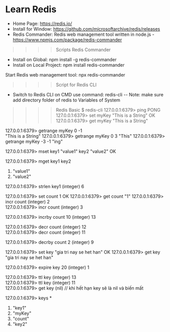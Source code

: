 # Learn Redis
- Home Page: https://redis.io/
- Install for Window: https://github.com/microsoftarchive/redis/releases
- Redis Commander: Redis web management tool written in node.js - https://www.npmjs.com/package/redis-commander

>>>> Scripts Redis Commander
- Install on Global: npm install -g redis-commander 
- Install on Local Project: npm install redis-commander 

Start Redis web management tool: npx redis-commander

>>>> Script for Redis CLI
- Switch to Redis CLI on CMD use command: redis-cli
-- Note: make sure add directory folder of redis to Variables of System

>>>> Redis Basic
$ redis-cli
127.0.0.1:6379> ping
PONG
127.0.0.1:6379> set myKey "This is a String"
OK
127.0.0.1:6379> get myKey
"This is a String"

[comment]: <> (getrange : dùng để tìm kiếm từ vị trí nào đến vị trí nào, -1 được hiểu là vị trí cuối cùng)
127.0.0.1:6379> getrange myKey 0 -1  
"This is a String"
127.0.0.1:6379> getrange myKey 0 3
"This"
127.0.0.1:6379> getrange myKey -3 -1
"ing"

<!--- mset : dùng để set cùng lúc nhiều keys -->
127.0.0.1:6379> mset key1 "value1" key2 "value2"
OK

<!--- mget : dùng để lấy cùng lúc nhiều keys -->
127.0.0.1:6379> mget key1 key2
1) "value1"     
2) "value2"   

<!--- strlen : dùng để đếm độ dài giá trị lưu trong một key -->
127.0.0.1:6379> strlen key1
(integer) 6 

<!--- incr : Redis có tính Atom (nguyên tử) nên có thể trực tiếp tăng giá trị một biến số của key thông qua từ khóa incr -->
127.0.0.1:6379> set count 1
OK
127.0.0.1:6379> get count
"1"
127.0.0.1:6379> incr count
(integer) 2  
127.0.0.1:6379> incr count
(integer) 3  

<!--- incrby : tăng theo giá trị tùy ý -->
127.0.0.1:6379> incrby count 10
(integer) 13    

<!--- decr : giảm một -->
127.0.0.1:6379> decr count
(integer) 12    
127.0.0.1:6379> decr count
(integer) 11

<!--- decrby : giảm tùy ý -->
127.0.0.1:6379> decrby count 2
(integer) 9    

<!--- Set một key có thời gian hết hạn -->
127.0.0.1:6379> set key "gia tri nay se het han"
OK
127.0.0.1:6379> get key
"gia tri nay se het han"
<!--- expire : set thời gian hết hạn của một key -->
127.0.0.1:6379> expire key 20
(integer) 1     
<!--- ttl : xem còn bao nhiêu giây key sẽ hết hạn -->
127.0.0.1:6379> ttl key
(integer) 13    
127.0.0.1:6379> ttl key
(integer) 11   
127.0.0.1:6379> get key
(nil) // khi hết hạn key sẽ là nil và biến mất

<!--- keys * : dùng để kiểm tra tất cả key hiện đang lưu trong redis của máy -->
127.0.0.1:6379> keys *
1) "key1"       
2) "myKey"      
3) "count"      
4) "key2"       



